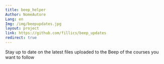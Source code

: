 ```yaml
---
title: beep_helper
Author: NomeAutore
Lang: en
Img: /img/beepupdates.jpg
layout: project
link: https://github.com/fillics/beep_updates
redirect: true
---
```

Stay up to date on the latest files uploaded to the Beep of the courses you want to follow
